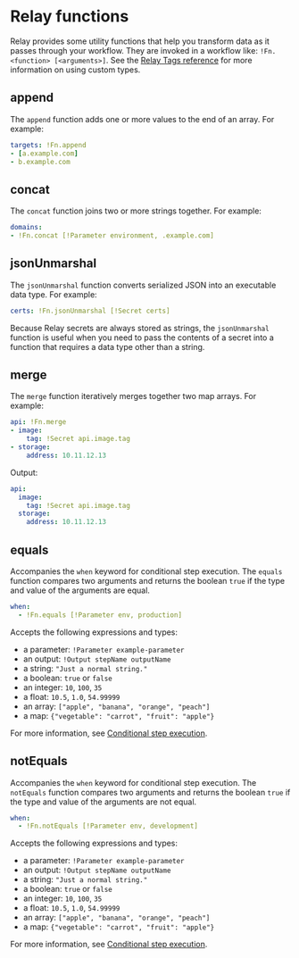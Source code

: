 # Relay functions

Relay provides some utility functions that help you transform data as it passes through your workflow. They are invoked in a workflow like: `!Fn.<function> [<arguments>]`. See the [Relay Tags reference](relay-types.md) for more information on using custom types.

## append

The `append` function adds one or more values to the end of an array. For example:

```yaml
targets: !Fn.append 
- [a.example.com]
- b.example.com
```

## concat

The `concat` function joins two or more strings together. For example:

```yaml
domains:
- !Fn.concat [!Parameter environment, .example.com]
```

## jsonUnmarshal

The `jsonUnmarshal` function converts serialized JSON into an executable data type. For example:

```yaml
certs: !Fn.jsonUnmarshal [!Secret certs]
```

Because Relay secrets are always stored as strings, the `jsonUnmarshal` function is useful when you need to pass the contents of a secret into a function that requires a data type other than a string.

## merge

The `merge` function iteratively merges together two map arrays. For example:

```yaml
api: !Fn.merge
- image:
    tag: !Secret api.image.tag
- storage:
    address: 10.11.12.13
```

Output:

```yaml
api:
  image:
    tag: !Secret api.image.tag
  storage:
    address: 10.11.12.13
```

## equals

Accompanies the `when` keyword for conditional step execution. The `equals` function compares two arguments and returns the boolean `true` if the type and value of the arguments are equal.

```yaml
when:
  - !Fn.equals [!Parameter env, production]
```

Accepts the following expressions and types:

-   a parameter: `!Parameter example-parameter`
-   an output: `!Output stepName outputName`
-   a string: `"Just a normal string."`
-   a boolean: `true` or `false`
-   an integer: `10`, `100`, `35`
-   a float: `10.5`, `1.0`, `54.99999`
-   an array: `["apple", "banana", "orange", "peach"]`
-   a map: `{"vegetable": "carrot", "fruit": "apple"}`

For more information, see [Conditional step execution](../using-workflows/conditionals.md).

## notEquals

Accompanies the `when` keyword for conditional step execution. The `notEquals` function compares two arguments and returns the boolean `true` if the type and value of the arguments are not equal.

```yaml
when:
  - !Fn.notEquals [!Parameter env, development]
```

Accepts the following expressions and types:

-   a parameter: `!Parameter example-parameter`
-   an output: `!Output stepName outputName`
-   a string: `"Just a normal string."`
-   a boolean: `true` or `false`
-   an integer: `10`, `100`, `35`
-   a float: `10.5`, `1.0`, `54.99999`
-   an array: `["apple", "banana", "orange", "peach"]`
-   a map: `{"vegetable": "carrot", "fruit": "apple"}`

For more information, see [Conditional step execution](../using-workflows/conditionals.md).

